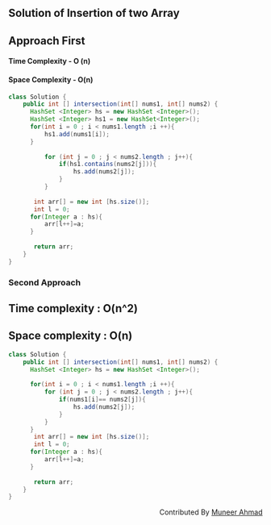 ## Solution of Insertion of two Array 
## Approach First
#### Time Complexity - O (n)
#### Space Complexity - O(n)

```java 
class Solution {
    public int [] intersection(int[] nums1, int[] nums2) {
      HashSet <Integer> hs = new HashSet <Integer>();
      HashSet <Integer> hs1 = new HashSet<Integer>();
      for(int i = 0 ; i < nums1.length ;i ++){
          hs1.add(nums1[i]);
      }
    
          for (int j = 0 ; j < nums2.length ; j++){
              if(hs1.contains(nums2[j])){
                  hs.add(nums2[j]);
              }
          }
      
       int arr[] = new int [hs.size()];
       int l = 0;
      for(Integer a : hs){
          arr[l++]=a;
      }
        
       return arr;
    }
}
```

### Second Approach 
## Time complexity : O(n^2)
## Space complexity : O(n)

```java 
class Solution {
    public int [] intersection(int[] nums1, int[] nums2) {
      HashSet <Integer> hs = new HashSet <Integer>();
      
      for(int i = 0 ; i < nums1.length ;i ++){
          for (int j = 0 ; j < nums2.length ; j++){
              if(nums1[i]== nums2[j]){
                  hs.add(nums2[j]);
              }
          }
      }
       int arr[] = new int [hs.size()];
       int l = 0;
      for(Integer a : hs){
          arr[l++]=a;
      }
        
       return arr;
    }
}
```
<div  align="right"> 
   Contributed By <a href="https://github.com/rath23"> Muneer Ahmad</a>
</div>